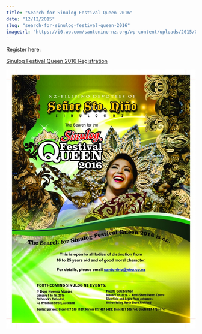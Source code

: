 ```yaml
---
title: "Search for Sinulog Festival Queen 2016"
date: "12/12/2015"
slug: "search-for-sinulog-festival-queen-2016"
imageUrl: "https://i0.wp.com/santonino-nz.org/wp-content/uploads/2015/09/FINALfestivalQueen4PrintingFINAL-747x1024.jpg?resize=747%2C1024"
---
```


Register here:

[Sinulog Festival Queen 2016 Registration](https://docs.google.com/forms/d/18jfWqPz5CMYOR_JEDc4FS7Ulh0GjuLoWjQ1MiPMYXgM/viewform?usp=send_form)

[![FINALfestivalQueen4PrintingFINAL](assets\images\FINALfestivalQueen4PrintingFINAL-747x1024.jpg)](https://i0.wp.com/santonino-nz.org/wp-content/uploads/2015/09/FINALfestivalQueen4PrintingFINAL.jpg)